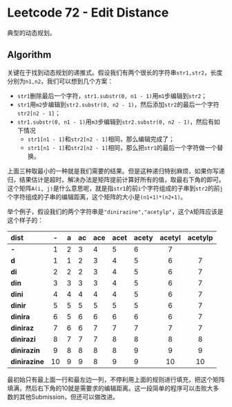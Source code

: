 # Leetcode 72 - Edit Distance
典型的动态规划。

## Algorithm
关键在于找到动态规划的递推式。假设我们有两个很长的字符串`str1,str2`，长度分别为`n1,n2`，我们可以想到几个方案：

- `str1`删除最后一个字符，`str1.substr(0, n1 - 1)`用`m1`步编辑到`str2`；
- `str1`用`m2`步编辑到`str2.substr(0, n2 - 1)`，然后添加`str2`的最后一个字符`str2[n2 - 1]`；
- `str1.substr(0, n1 - 1)`用`m3`步编辑到`str2.substr(0, n2 - 1)`，然后有如下情况
    - `str1[n1 - 1]`和`str2[n2 - 1]`相同，那么编辑完成了；
    - `str1[n1 - 1]`和`str2[n2 - 1]`相同，那么把`str1`的最后一个字符做一个替换。

上面三种取最小的一种就是我们需要的结果。但是这种递归特别麻烦，如果你写递归，结果估计是超时。解决办法是矩阵提前计算好所有的值，取最右下角的即可。这个矩阵`A(i, j)`是什么意思呢，就是指`str1`的前`i`个字符组成的子串到`str2`的前`j`个字符组成的子串的编辑距离，这个矩阵的大小是`(n1+1)*(n2+1)`。

举个例子，假设我们的两个字符串是`"dinirazine","acetylp"`，这个`A`矩阵应该是这个样子的：

|dist|-|a|ac|ace|acet|acety|acetyl|acetylp|
| :--- | :---: | --- | --- | --- | --- | --- | :---: | :---: |
|**-**|1|2|3|4|5|6|7|
|**d**|1|1|2|3|4|5|6|7|
|**di**|2|2|2|3|4|5|6|7|
|**din**|3|3|3|3|4|5|6|7|
|**dini**|4|4|4|4|4|5|6|7|
|**dinir**|5|5|5|5|5|5|6|7|
|**dinira**|6|5|6|6|6|6|6|7|
|**diniraz**|7|6|6|7|7|7|7|7|
|**dinirazi**|8|7|7|7|8|8|8|8|
|**dinirazin**|9|8|8|8|8|9|9|9|
|**dinirazine**|10|9|9|8|9|9|10|10|

最初始只有最上面一行和最左边一列，不停利用上面的规则进行填充，把这个矩阵填满，然后右下角的10就是需要求的编辑距离。这一段简单的程序可以击败大多数的其他Submission，但还可以做改进。
